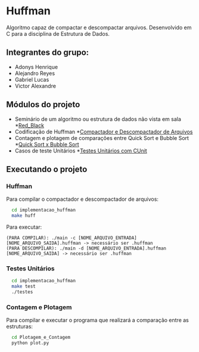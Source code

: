 # Huffman
Algoritmo capaz de compactar e descompactar arquivos. Desenvolvido em C para a disciplina de Estrutura de Dados.

## Integrantes do grupo:

* Adonys Henrique
* Alejandro Reyes
* Gabriel Lucas
* Victor Alexandre

## Módulos do projeto

* Seminário de um algoritmo ou estrutura de dados não vista em sala
  *[Red_Black](https://github.com/Gabrielgermanoo/Huffman/blob/main/Red_Black/Árvore%20rubro-negra.pptx)
* Codificação de Huffman
  *[Compactador e Descompactador de Arquivos](https://github.com/Gabrielgermanoo/Huffman/tree/main/Implementação_Huffman)
* Contagem e plotagem de comparações entre Quick Sort e Bubble Sort
  *[Quick Sort x Bubble Sort](https://github.com/Gabrielgermanoo/Huffman/tree/main/Plotagem_e_Contagem)
 * Casos de teste Unitários
  *[Testes Unitários com CUnit](https://github.com/Gabrielgermanoo/Huffman/blob/main/Implementação_Huffman/test/test.c)

## Executando o projeto

### Huffman

Para compilar o compactador e descompactador de arquivos:

```bash
  cd implementacao_huffman
  make huff
```
Para executar:
```
(PARA COMPILAR): ./main -c [NOME_ARQUIVO_ENTRADA] [NOME_ARQUIVO_SAIDA].huffman -> necessário ser .huffman
(PARA DESCOMPILAR): ./main -d [NOME_ARQUIVO_ENTRADA].huffman [NOME_ARQUIVO_SAIDA] -> necessário ser .huffman
```

### Testes Unitários
```bash
  cd implementacao_huffman
  make test
  ./testes
```

### Contagem e Plotagem
Para compilar e executar o programa que realizará a comparação entre as estruturas:
```bash
  cd Plotagem_e_Contagem
  python plot.py
```

